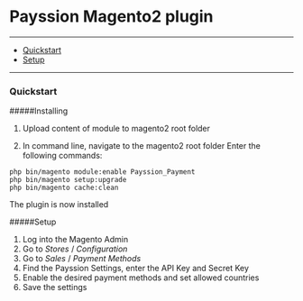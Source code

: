 # Payssion Magento2 plugin

---
- [Quickstart](#quickstart)
- [Setup](#setup)

---


### Quickstart

#####Installing

1. Upload content of module to magento2 root folder

2. In command line, navigate to the magento2 root folder
Enter the following commands:

```
php bin/magento module:enable Payssion_Payment
php bin/magento setup:upgrade
php bin/magento cache:clean
```

The plugin is now installed

#####Setup

1. Log into the Magento Admin
2. Go to *Stores* / *Configuration*
3. Go to *Sales* / *Payment Methods*
4. Find the Payssion Settings, enter the API Key and Secret Key
5. Enable the desired payment methods and set allowed countries
6. Save the settings
